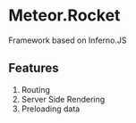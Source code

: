 # Meteor.Rocket
Framework based on Inferno.JS

## Features
1. Routing
2. Server Side Rendering
3. Preloading data